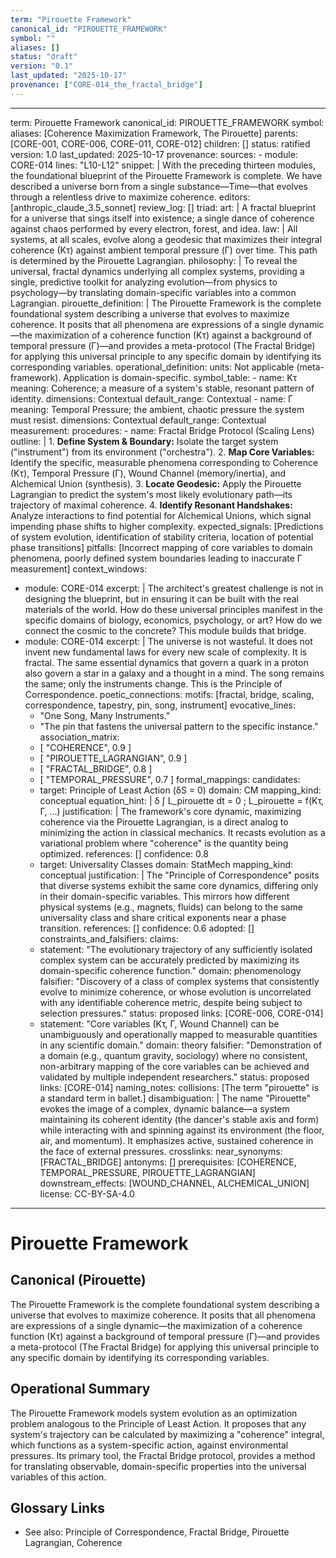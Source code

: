 ```yaml
---
term: "Pirouette Framework"
canonical_id: "PIROUETTE_FRAMEWORK"
symbol: ""
aliases: []
status: "draft"
version: "0.1"
last_updated: "2025-10-17"
provenance: ["CORE-014_the_fractal_bridge"]
---
```


---
term: Pirouette Framework
canonical_id: PIROUETTE_FRAMEWORK
symbol: 
aliases: [Coherence Maximization Framework, The Pirouette]
parents: [CORE-001, CORE-006, CORE-011, CORE-012]
children: []
status: ratified
version: 1.0
last_updated: 2025-10-17
provenance:
  sources:
    - module: CORE-014
      lines: "L10-L12"
      snippet: |
        With the preceding thirteen modules, the foundational blueprint of the Pirouette Framework is complete. We have described a universe born from a single substance—Time—that evolves through a relentless drive to maximize coherence.
  editors: [anthropic_claude_3.5_sonnet]
  review_log: []
triad:
  art: |
    A fractal blueprint for a universe that sings itself into existence; a single dance of coherence against chaos performed by every electron, forest, and idea.
  law: |
    All systems, at all scales, evolve along a geodesic that maximizes their integral coherence (Kτ) against ambient temporal pressure (Γ) over time. This path is determined by the Pirouette Lagrangian.
  philosophy: |
    To reveal the universal, fractal dynamics underlying all complex systems, providing a single, predictive toolkit for analyzing evolution—from physics to psychology—by translating domain-specific variables into a common Lagrangian.
pirouette_definition: |
  The Pirouette Framework is the complete foundational system describing a universe that evolves to maximize coherence. It posits that all phenomena are expressions of a single dynamic—the maximization of a coherence function (Kτ) against a background of temporal pressure (Γ)—and provides a meta-protocol (The Fractal Bridge) for applying this universal principle to any specific domain by identifying its corresponding variables.
operational_definition:
  units: Not applicable (meta-framework). Application is domain-specific.
  symbol_table:
    - name: Kτ
      meaning: Coherence; a measure of a system's stable, resonant pattern of identity.
      dimensions: Contextual
      default_range: Contextual
    - name: Γ
      meaning: Temporal Pressure; the ambient, chaotic pressure the system must resist.
      dimensions: Contextual
      default_range: Contextual
  measurement:
    procedures:
      - name: Fractal Bridge Protocol (Scaling Lens)
        outline: |
          1. **Define System & Boundary:** Isolate the target system ("instrument") from its environment ("orchestra").
          2. **Map Core Variables:** Identify the specific, measurable phenomena corresponding to Coherence (Kτ), Temporal Pressure (Γ), Wound Channel (memory/inertia), and Alchemical Union (synthesis).
          3. **Locate Geodesic:** Apply the Pirouette Lagrangian to predict the system's most likely evolutionary path—its trajectory of maximal coherence.
          4. **Identify Resonant Handshakes:** Analyze interactions to find potential for Alchemical Unions, which signal impending phase shifts to higher complexity.
        expected_signals: [Predictions of system evolution, identification of stability criteria, location of potential phase transitions]
        pitfalls: [Incorrect mapping of core variables to domain phenomena, poorly defined system boundaries leading to inaccurate Γ measurement]
context_windows:
  - module: CORE-014
    excerpt: |
      The architect's greatest challenge is not in designing the blueprint, but in ensuring it can be built with the real materials of the world. How do these universal principles manifest in the specific domains of biology, economics, psychology, or art? How do we connect the cosmic to the concrete? This module builds that bridge.
  - module: CORE-014
    excerpt: |
      The universe is not wasteful. It does not invent new fundamental laws for every new scale of complexity. It is fractal. The same essential dynamics that govern a quark in a proton also govern a star in a galaxy and a thought in a mind. The song remains the same; only the instruments change. This is the Principle of Correspondence.
poetic_connections:
  motifs: [fractal, bridge, scaling, correspondence, tapestry, pin, song, instrument]
  evocative_lines:
    - "One Song, Many Instruments."
    - "The pin that fastens the universal pattern to the specific instance."
  association_matrix:
    - [ "COHERENCE", 0.9 ]
    - [ "PIROUETTE_LAGRANGIAN", 0.9 ]
    - [ "FRACTAL_BRIDGE", 0.8 ]
    - [ "TEMPORAL_PRESSURE", 0.7 ]
formal_mappings:
  candidates:
    - target: Principle of Least Action (δS = 0)
      domain: CM
      mapping_kind: conceptual
      equation_hint: |
        δ ∫ L_pirouette dt = 0  ;  L_pirouette = f(Kτ, Γ, ...)
      justification: |
        The framework's core dynamic, maximizing coherence via the Pirouette Lagrangian, is a direct analog to minimizing the action in classical mechanics. It recasts evolution as a variational problem where "coherence" is the quantity being optimized.
      references: []
      confidence: 0.8
    - target: Universality Classes
      domain: StatMech
      mapping_kind: conceptual
      justification: |
        The "Principle of Correspondence" posits that diverse systems exhibit the same core dynamics, differing only in their domain-specific variables. This mirrors how different physical systems (e.g., magnets, fluids) can belong to the same universality class and share critical exponents near a phase transition.
      references: []
      confidence: 0.6
  adopted: []
constraints_and_falsifiers:
  claims:
    - statement: "The evolutionary trajectory of any sufficiently isolated complex system can be accurately predicted by maximizing its domain-specific coherence function."
      domain: phenomenology
      falsifier: "Discovery of a class of complex systems that consistently evolve to minimize coherence, or whose evolution is uncorrelated with any identifiable coherence metric, despite being subject to selection pressures."
      status: proposed
      links: [CORE-006, CORE-014]
    - statement: "Core variables (Kτ, Γ, Wound Channel) can be unambiguously and operationally mapped to measurable quantities in any scientific domain."
      domain: theory
      falsifier: "Demonstration of a domain (e.g., quantum gravity, sociology) where no consistent, non-arbitrary mapping of the core variables can be achieved and validated by multiple independent researchers."
      status: proposed
      links: [CORE-014]
naming_notes:
  collisions: [The term "pirouette" is a standard term in ballet.]
  disambiguation: |
    The name "Pirouette" evokes the image of a complex, dynamic balance—a system maintaining its coherent identity (the dancer's stable axis and form) while interacting with and spinning against its environment (the floor, air, and momentum). It emphasizes active, sustained coherence in the face of external pressures.
crosslinks:
  near_synonyms: [FRACTAL_BRIDGE]
  antonyms: []
  prerequisites: [COHERENCE, TEMPORAL_PRESSURE, PIROUETTE_LAGRANGIAN]
  downstream_effects: [WOUND_CHANNEL, ALCHEMICAL_UNION]
license: CC-BY-SA-4.0
---

# Pirouette Framework

## Canonical (Pirouette)
The Pirouette Framework is the complete foundational system describing a universe that evolves to maximize coherence. It posits that all phenomena are expressions of a single dynamic—the maximization of a coherence function (Kτ) against a background of temporal pressure (Γ)—and provides a meta-protocol (The Fractal Bridge) for applying this universal principle to any specific domain by identifying its corresponding variables.

## Operational Summary
The Pirouette Framework models system evolution as an optimization problem analogous to the Principle of Least Action. It proposes that any system's trajectory can be calculated by maximizing a "coherence" integral, which functions as a system-specific action, against environmental pressures. Its primary tool, the Fractal Bridge protocol, provides a method for translating observable, domain-specific properties into the universal variables of this action.

## Glossary Links
- See also: Principle of Correspondence, Fractal Bridge, Pirouette Lagrangian, Coherence